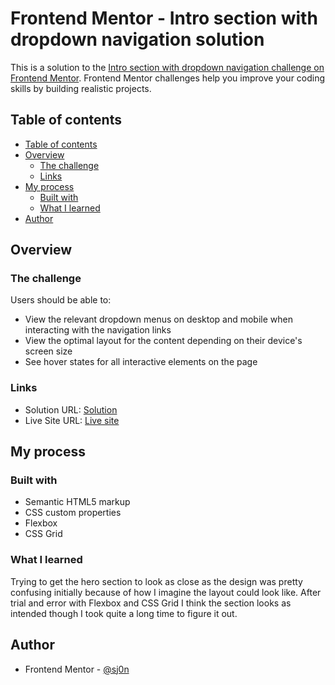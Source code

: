 <!-- omit in toc -->
# Frontend Mentor - Intro section with dropdown navigation solution

This is a solution to the [Intro section with dropdown navigation challenge on Frontend Mentor](https://www.frontendmentor.io/challenges/intro-section-with-dropdown-navigation-ryaPetHE5). Frontend Mentor challenges help you improve your coding skills by building realistic projects. 

## Table of contents

- [Table of contents](#table-of-contents)
- [Overview](#overview)
  - [The challenge](#the-challenge)
  - [Links](#links)
- [My process](#my-process)
  - [Built with](#built-with)
  - [What I learned](#what-i-learned)
- [Author](#author)

## Overview

### The challenge

Users should be able to:

- View the relevant dropdown menus on desktop and mobile when interacting with the navigation links
- View the optimal layout for the content depending on their device's screen size
- See hover states for all interactive elements on the page

### Links

- Solution URL: [Solution](https://www.frontendmentor.io/solutions/responsive-intro-section-with-dropdown-menu-scss-flexbox-cssgrid-T7uQC9GRp5)
- Live Site URL: [Live site](https://sj0n.github.io/intro-section-dropdown-nav/)

## My process

### Built with

- Semantic HTML5 markup
- CSS custom properties
- Flexbox
- CSS Grid

### What I learned

Trying to get the hero section to look as close as the design was pretty confusing initially because of how I imagine the layout could look like. After trial and error with Flexbox and CSS Grid I think the section looks as intended though I took quite a long time to figure it out. 

## Author

- Frontend Mentor - [@sj0n](https://www.frontendmentor.io/profile/sj0n)
